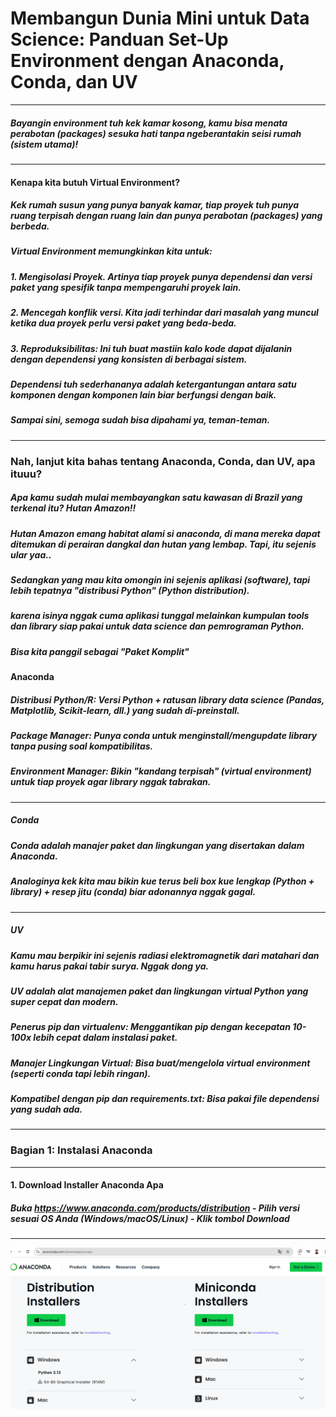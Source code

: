 # Membangun Dunia Mini untuk Data Science: Panduan Set-Up Environment dengan Anaconda, Conda, dan UV 
---
##### Bayangin environment tuh kek kamar kosong, kamu bisa menata perabotan (packages) sesuka hati tanpa ngeberantakin seisi rumah (sistem utama)!
---
#### Kenapa kita butuh Virtual Environment?
##### Kek rumah susun yang punya banyak kamar, tiap proyek tuh punya ruang terpisah dengan ruang lain dan punya perabotan (packages) yang berbeda.
##### Virtual Environment memungkinkan kita untuk:
##### 1. Mengisolasi Proyek. Artinya tiap proyek punya dependensi dan versi paket yang spesifik tanpa mempengaruhi proyek lain.
##### 2. Mencegah konflik versi. Kita jadi terhindar dari masalah yang muncul ketika dua proyek perlu versi paket yang beda-beda.
##### 3. Reproduksibilitas: Ini tuh buat mastiin kalo kode dapat dijalanin dengan dependensi yang konsisten di berbagai sistem.
##### Dependensi tuh sederhananya adalah ketergantungan antara satu komponen dengan komponen lain biar berfungsi dengan baik.
##### Sampai sini, semoga sudah bisa dipahami ya, teman-teman.
---
### Nah, lanjut kita bahas tentang Anaconda, Conda, dan UV, apa ituuu?
##### Apa kamu sudah mulai membayangkan satu kawasan di Brazil yang terkenal itu? Hutan Amazon!!
##### Hutan Amazon emang habitat alami si anaconda, di mana mereka dapat ditemukan di perairan dangkal dan hutan yang lembap. Tapi, itu sejenis ular yaa.. 
##### Sedangkan yang mau kita omongin ini sejenis aplikasi (software), tapi lebih tepatnya "distribusi Python" (Python distribution). 
##### karena isinya nggak cuma aplikasi tunggal melainkan kumpulan tools dan library siap pakai untuk data science dan pemrograman Python. 
##### Bisa kita panggil sebagai "Paket Komplit"
#### Anaconda
##### Distribusi Python/R: Versi Python + ratusan library data science (Pandas, Matplotlib, Scikit-learn, dll.) yang sudah di-preinstall.
##### Package Manager: Punya conda untuk menginstall/mengupdate library tanpa pusing soal kompatibilitas.
##### Environment Manager: Bikin "kandang terpisah" (virtual environment) untuk tiap proyek agar library nggak tabrakan.
---
##### Conda 
##### Conda adalah manajer paket dan lingkungan yang disertakan dalam Anaconda. 
##### Analoginya kek kita mau bikin kue terus beli box kue lengkap (Python + library) + resep jitu (conda) biar adonannya nggak gagal.
---
##### UV
##### Kamu mau berpikir ini sejenis radiasi elektromagnetik dari matahari dan kamu harus pakai tabir surya. Nggak dong ya.
##### UV adalah alat manajemen paket dan lingkungan virtual Python yang super cepat dan modern.
##### Penerus pip dan virtualenv: Menggantikan pip dengan kecepatan 10-100x lebih cepat dalam instalasi paket.
##### Manajer Lingkungan Virtual: Bisa buat/mengelola virtual environment (seperti conda tapi lebih ringan).
##### Kompatibel dengan pip dan requirements.txt: Bisa pakai file dependensi yang sudah ada.
---
### Bagian 1: Instalasi Anaconda
---
#### 1. Download Installer Anaconda Apa
##### Buka https://www.anaconda.com/products/distribution - Pilih versi sesuai OS Anda (Windows/macOS/Linux) - Klik tombol Download
---
![image](https://github.com/nurazlina-4/TASK-SETUP-ANACONDA-UV/blob/main/anaconda%20awal.PNG)

